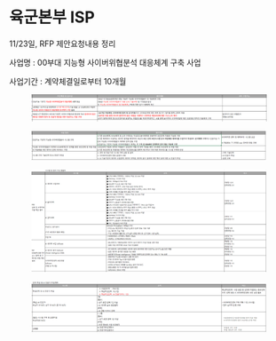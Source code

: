 # 육군본부 ISP

11/23일, RFP 제안요청내용 정리

사업명 : 00부대 지능형 사이버위협분석 대응체계 구축 사업

사업기간 : 계약체결일로부터 10개월



<figure><img src="../../.gitbook/assets/image.png" alt=""><figcaption></figcaption></figure>

<figure><img src="../../.gitbook/assets/image (1).png" alt=""><figcaption></figcaption></figure>

<figure><img src="../../.gitbook/assets/image (2).png" alt=""><figcaption></figcaption></figure>

<figure><img src="../../.gitbook/assets/image (27).png" alt=""><figcaption></figcaption></figure>
